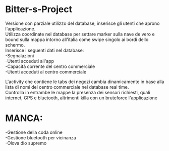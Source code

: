 # Bitter-s-Project
Versione con parziale utilizzo del database, inserisce gli utenti che aprono l'applicazione. \
Utilizza coordinate nel database per settare marker sulla nave de vero e bound sulla mappa intorno all'italia come swipe singolo ai bordi dello schermo. \
Inserisce i seguenti dati nel database:\
-Segnalazioni\
-Utenti acceduti all'app\
-Capacità corrente del centro commerciale\
-Utenti acceduti al centro commerciale

L'activity che contiene le tabs dei negozi cambia dinamicamente in base alla lista di nomi del centro commerciale nel database real time. \
Controlla in entrambe le mappe la presenza dei sensori richiesti, quali internet, GPS e bluetooth, altrimenti killa con un bruteforce l'applicazione
 
# MANCA:
-Gestione della coda online\
-Gestione bluetooth per vicinanza\
-Olova dio supremo
